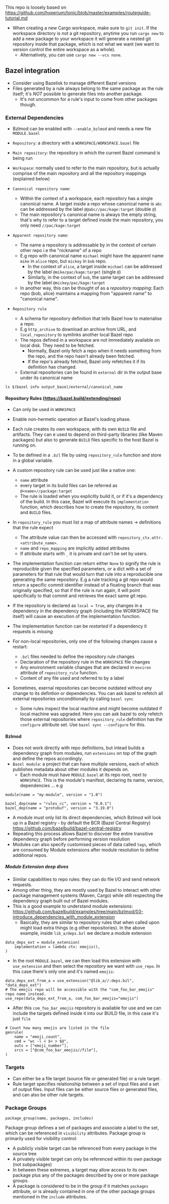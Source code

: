 This repo is loosely based on https://github.com/hyperium/tonic/blob/master/examples/routeguide-tutorial.md

- When creating a new Cargo workspace, make sure to `git init`. If the workspace directory is not
a git repository, anytime you run `cargo new` to add a new package to your workspace it will
generate a nested git repository inside that package, which is not what we want (we want to version control
the entire workspace as a whole).
  - Alternatively, you can use `cargo new --vcs none`.

## Bazel integration
- Consider using Bazelisk to manage different Bazel versions
- Files generated by a rule always belong to the same package as the rule itself; it's *NOT* possible
to generate files into another package.
  - It's not uncommon for a rule's input to come from other packages though.

### External Dependencies
- Bzlmod can be enabled with `--enable_bzlmod` and needs a new file `MODULE.bazel`
- `Repository`: a directory with a `WORKSPACE/WORKSPACE.bazel` file
- `Main repository`: the repository in which the current Bazel command is being run
- `Workspace`: normally used to refer to the main repository, but is actually comprise of the main
repository and all the repository mappings (explained below)
- `Canonical repository name`:
  - Within the context of a workspace, each repository has a single canonical name. A target inside
  a repo whose canonical name is `abc` can be addressed by the label `@@abc//pac/kage:target` (double `@`)
  - The main repository's canonical name is always the empty string, that's why to refer to a target
  defined inside the main repository, you only need `//pac/kage:target`

- `Apparent repository name`:
  - The name a repository is addressable by in the context of certain other repo i.e the "nickname" of a repo
  - E.g repo with canonical name `michael` might have the apparent name `mike` in `alice` repo, but
  `mickey` in `bob` repo.
    - In the context of `alice`, a target inside `michael` can be addressed by the label `@mike/pac/kage:target` (single `@`)
    - Similarly, in the context of `bob`, the same target can be addressed by the label `@mickey/pac/kage:target`
  - In another way, this can be thought of as a *repository mapping*: Each repo (bob, alice) maintains a mapping
  from "apparent name" to "canonical name".

- `Repository rule`
  - A schema for repository definition that tells Bazel how to materialise a repo.
  - E.g `http_archive` to download an archive from URL, and `local_repository` to symlinks another local Bazel repo
  - The repos defined in a workspace are not immediately available on local disk. They need to be fetched.
    - Normally, Bazel only fetch a repo when it needs something from the repo, and the repo hasn't already been fetched.
    - If the repo's already fetched, Bazel only refetches it if its definition has changed.
  - External repositories can be found in `external` dir in the output base under its canonical name
```
ls $(bazel info output_base)/external/canonical_name 
```

#### Repository Rules (https://bazel.build/extending/repo)
- Can only be used in `WORKSPACE`
- Enable non-hermetic operation at Bazel's loading phase.
- Each rule creates its own workspace, with its own `BUILD` file and artifacts. They can e used
to depend on third-party libraries (like Maven packages) but also to generate `BUILD` files
specific to the host Bazel is running on.
- To be defined in a `.bzl` file by using `repository_rule` function and store in a global variable.
- A custom repository rule can be used just like a native one:
  - `name` attribute
  - every target in its build files can be referred as `@<name>//package:target`
  - The rule is loaded when you explicitly build it, or if it's a dependency of the build. In this case,
  Bazel will execute its `implementation` function, which describes how to create the repository, its content
  and `BUILD` files.
- In `repository_rule` you must list a map of attribute names -> definitions that the rule expect
  - The attribute value can then be accessed with `repository_ctx.attr.<attribute_name>`.
  - `name` and `repo_mapping` are implicitly added attributes
  - If attribute starts with `_` it is private and can't be set by users.
- The implementation function can return either `None` to signify the rule is reproducible given the specified
parameters, or a dict with a set of parameters for that rule that would turn that rule into a reproducible
one generating the same repository. E.g a rule tracking a git repo would return a specific commit identifier
instead of a floating branch that was originally specified, so that if the rule is run again, it will point
specifically to that commit and retrieves the exact same git repo.

- If the repository is declared as `local = True`, any changes in a dependency in the dependency graph (including
the WORKSPACE file itself) will cause an execution of the implementation function.
- The implementation function can be _restarted_ if a dependency it requests is _missing_
- For non-local repositories, only one of the following changes cause a restart:
  - `.bzl` files needed to define the repository rule changes
  - Declaration of the repository rule in the `WORKSPACE` file changes
  - Any environment variable changes that are declared in `environ` attribute of `repository_rule` function.
  - Content of any file used and referred to by a label

- Sometimes, exernal repositories can become outdated without any change to its defintion or dependencies. You can
ask bazel to refetch all external repositories unconditionally by calling `bazel sync`
  - Some rules inspect the local machine and might become outdated if local machine was upgraded. Here you can ask
  bazel to only refetch those external repositories where `repository_rule` definition has the `configure` attribute
  set. Use `bazel sync --configure` for this.

#### Bzlmod
- Does not work directly with repo definitions, but intead builds a dependency graph from modules,
run `extensions` on top of the graph and define the repos accordingly.
- `Bazel module`: a project that can have multiple versions, each of which publishes metadata about
other modules it depends on.
  - Each module must have `MODULE.bazel` at its repo root, next to `WORKSPACE`. This is the module's manifest,
  declaring its name, version, dependencies ... e.g
```
module(name = "my-module", version = "1.0")

bazel_dep(name = "rules_cc", version = "0.0.1")
bazel_dep(name = "protobuf", version = "3.19.0")
```
  - A module must only list its direct dependencies, which Bzlmod will look up in a Bazel registry - by default
  the BCR (Bazel Central Registry) https://github.com/bazelbuild/bazel-central-registry
  - Repeating this process allows Bazel to discvoer the entire transitive dependency graph before performing
  version resolution
  - Modules can also specify customised pieces of data called `tags`, which are consumed by Module extensions
  after module resolution to define additional repos.

##### Module Extension deep dives
- Similar capabilities to repo rules: they can do file I/O and send network requests.
- Among other thing, they are mostly used by Bazel to interact with other package management systems (Maven, Cargo)
while still respecting the dependency graph built out of Bazel modules.
- This is a good example to understand module extensions: https://github.com/bazelbuild/examples/tree/main/bzlmod/03-introduce_dependencies_with_module_extension
  - Basically, they are similar to repository rules that when called upon might load extra things (e.g other repositories). In the above example, inside `lib_a/deps.bzl` we declare a module extension
```bazel
data_deps_ext = module_extension(
    implementation = lambda ctx: emojis(),
)
```
  - In the root `MODULE.bazel`, we can then load this extension with `use_extension` and then select the repository we want with `use_repo`. In this case there's only one and it's named `emojis`:
```
data_deps_ext_from_a = use_extension("@lib_a//:deps.bzl", "data_deps_ext")
# The emojis repo will be accessible with the "com_foo_bar_emojis" repo name instead.
use_repo(data_deps_ext_from_a, com_foo_bar_emojis="emojis")
```
  - After this `com_foo_bar_emojis` repository is available for use and we can include the targets defined inside
  it into our BUILD file, in this case it's just `file`
```
# Count how many emojis are listed in the file
genrule(
    name = "emoji_count",
    cmd = "wc -l < $< > $@",
    outs = ["emoji_number"],
    srcs = ["@com_foo_bar_emojis//file"],
)
```

### Targets
- Can either be a file target (source file or generated file) or a rule target.
- Rule target specifies relationship between a set of input files and a set of output files. Input files
can be either source files or generated files, and can also be other rule targets.

### Package Groups
```
package_group(name, packages, includes)
```
Package group defines a set of packages and associate a label to the set, which can be referenced
in `visibility` attributes. Package group is primarily used for visibility control:
  - A publicly visible target can be referenced from every package in the source tree
  - A privately visible target can only be referenced within its own package (not subpackages)
  - In between these extremes, a target may allow access to its own package plus any of the packages
  described by one or more package groups.
  - A package is considered to be in the group if it matches `packages` attribute, or is already contained
  in one of the other package groups mentioned in the `include` attributes.